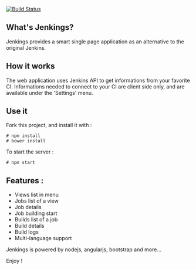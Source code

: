 [![Build Status](https://travis-ci.org/openhoat/jenkings.png?branch=master)](https://travis-ci.org/openhoat/jenkings)

## What's Jenkings?

Jenkings provides a smart single page application as an alternative to the original Jenkins.

## How it works

The web application uses Jenkins API to get informations from your favorite CI.
Informations needed to connect to your CI are client side only, and are available under the 'Settings' menu.

## Use it

Fork this project, and install it with :

    # npm install
	# bower install

To start the server :

	# npm start

## Features :

- Views list in menu
- Jobs list of a view 
- Job details
- Job building start
- Builds list of a job
- Build details
- Build logs
- Multi-language support


Jenkings is powered by nodejs, angularjs, bootstrap and more...

Enjoy !
